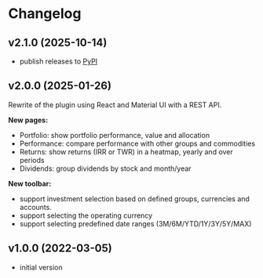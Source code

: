 # Changelog

## v2.1.0 (2025-10-14)
* publish releases to [PyPI](https://pypi.org/project/fava-portfolio-returns/)

## v2.0.0 (2025-01-26)
Rewrite of the plugin using React and Material UI with a REST API.

**New pages:**
* Portfolio: show portfolio performance, value and allocation
* Performance: compare performance with other groups and commodities
* Returns: show returns (IRR or TWR) in a heatmap, yearly and over periods
* Dividends: group dividends by stock and month/year

**New toolbar:**
* support investment selection based on defined groups, currencies and accounts.
* support selecting the operating currency
* support selecting predefined date ranges (3M/6M/YTD/1Y/3Y/5Y/MAX)

## v1.0.0 (2022-03-05)
* initial version
